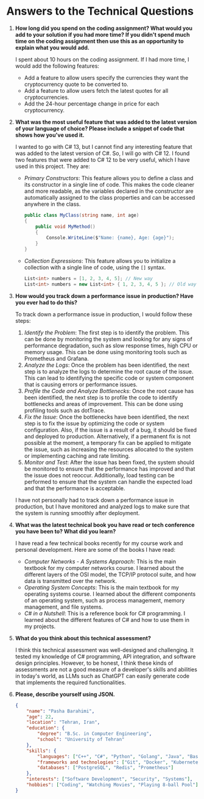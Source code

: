 # Answers to the Technical Questions

1. **How long did you spend on the coding assignment? What would you add to your solution if you had more time? If you didn't spend much time on the coding assignment then use this as an opportunity to explain what you would add.**

    I spent about 10 hours on the coding assignment. If I had more time, I would add the following features:
    - Add a feature to allow users specify the currencies they want the cryptocurrency quote to be converted to.
    - Add a feature to allow users fetch the latest quotes for all cryptocurrencies.
    - Add the 24-hour percentage change in price for each cryptocurrency.

2. **What was the most useful feature that was added to the latest version of your language of choice? Please include a snippet of code that shows how you've used it.**

    I wanted to go with C# 13, but I cannot find any interesting feature that was added to the latest version of C#. So, I will go with C# 12. I found two features that were added to C# 12 to be very useful, which I have used in this project. They are:

    - *Primary Constructors*: This feature allows you to define a class and its constructor in a single line of code. This makes the code cleaner and more readable, as the variables declared in the constructor are automatically assigned to the class properties and can be accessed anywhere in the class.

        ```csharp
        public class MyClass(string name, int age)
        {
            public void MyMethod()
            {
                Console.WriteLine($"Name: {name}, Age: {age}");
            }
        }
        ```

    - *Collection Expressions*: This feature allows you to initialize a collection with a single line of code, using the `[]` syntax.

        ```csharp
        List<int> numbers = [1, 2, 3, 4, 5]; // New way
        List<int> numbers = new List<int> { 1, 2, 3, 4, 5 }; // Old way
        ```

3. **How would you track down a performance issue in production? Have you ever had to do this?**

    To track down a performance issue in production, I would follow these steps:

   1. *Identify the Problem*: The first step is to identify the problem. This can be done by monitoring the system and looking for any signs of performance degradation, such as slow response times, high CPU or memory usage. This can be done using monitoring tools such as Prometheus and Grafana.
   2. *Analyze the Logs*: Once the problem has been identified, the next step is to analyze the logs to determine the root cause of the issue. This can lead to identifying the specific code or system component that is causing errors or performance issues.
   3. *Profile the Code and Analyze Bottlenecks*: Once the root cause has been identified, the next step is to profile the code to identify bottlenecks and areas of improvement. This can be done using profiling tools such as dotTrace.
   4. *Fix the Issue*: Once the bottlenecks have been identified, the next step is to fix the issue by optimizing the code or system configuration. Also, if the issue is a result of a bug, it should be fixed and deployed to production. Alternatively, if a permanent fix is not possible at the moment, a temporary fix can be applied to mitigate the issue, such as increasing the resources allocated to the system or implementing caching and rate limiting.
   5. *Monitor and Test*: After the issue has been fixed, the system should be monitored to ensure that the performance has improved and that the issue does not reoccur. Additionally, load testing can be performed to ensure that the system can handle the expected load and that the performance is acceptable.

    I have not personally had to track down a performance issue in production, but I have monitored and analyzed logs to make sure that the system is running smoothly after deployment.

4. **What was the latest technical book you have read or tech conference you have been to? What did you learn?**

    I have read a few technical books recently for my course work and personal development. Here are some of the books I have read:

    - *Computer Networks - A Systems Approach*: This is the main textbook for my computer networks course. I learned about the different layers of the OSI model, the TCP/IP protocol suite, and how data is transmitted over the network.
    - *Operating System Concepts*: This is the main textbook for my operating systems course. I learned about the different components of an operating system, such as process management, memory management, and file systems.
    - *C# in a Nutshell*: This is a reference book for C# programming. I learned about the different features of C# and how to use them in my projects.

5. **What do you think about this technical assessment?**

    I think this technical assessment was well-designed and challenging. It tested my knowledge of C# programming, API integration, and software design principles. However, to be honest, I think these kinds of assessments are not a good measure of a developer's skills and abilities in today's world, as LLMs such as ChatGPT can easily generate code that implements the required functionalities.

6. **Please, describe yourself using JSON.**

    ```json
    {
        "name": "Pasha Barahimi",
        "age": 22,
        "location": "Tehran, Iran",
        "education": {
            "degree": "B.Sc. in Computer Engineering",
            "school": "University of Tehran"
        },
        "skills": {
            "languages": ["C++", "C#", "Python", "Golang", "Java", "Bash", "Rust"],
            "frameworks and technologies": ["Git", "Docker", "Kubernetes", "Makefile", "Ansible", "Django"],
            "databases": ["PostgreSQL", "Redis", "Prometheus"]
        },
        "interests": ["Software Development", "Security", "Systems"],
        "hobbies": ["Coding", "Watching Movies", "Playing 8-ball Pool"]
    }
    ```
